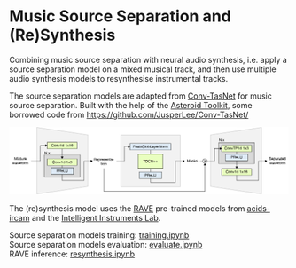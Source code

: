 # Music Source Separation and (Re)Synthesis  

Combining music source separation with neural audio synthesis, i.e. apply a source separation model on a mixed musical track, and then use multiple audio synthesis models to resynthesise instrumental tracks.

The source separation models are adapted from [Conv-TasNet](https://github.com/JusperLee/Conv-TasNet) for music source separation. Built with the help of the [Asteroid Toolkit](https://asteroid-team.github.io/asteroid/package_reference/blocks.html), some borrowed code from https://github.com/JusperLee/Conv-TasNet/  


![system](./docs/system.jpg)  


The (re)synthesis model uses the [RAVE](https://github.com/acids-ircam/RAVE/) pre-trained models from [acids-ircam](https://acids-ircam.github.io/rave_models_download) and the [Intelligent Instruments Lab](https://huggingface.co/Intelligent-Instruments-Lab/rave-models/tree/main).  

Source separation models training: [training.ipynb](./training.ipynb)   
Source separation models evaluation: [evaluate.ipynb](./evaluate.ipynb)   
RAVE inference: [resynthesis.ipynb](./resynthesis.ipynb)   
